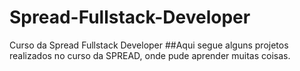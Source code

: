 # Spread-Fullstack-Developer
Curso da Spread Fullstack Developer
##Aqui segue alguns projetos realizados no curso da SPREAD, onde pude aprender muitas coisas.
